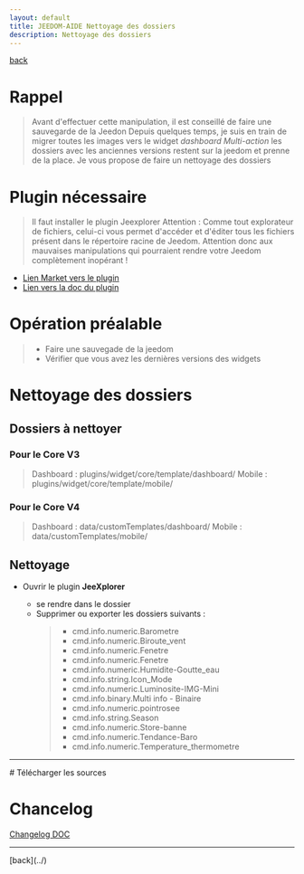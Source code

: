```yaml
---
layout: default
title: JEEDOM-AIDE Nettoyage des dossiers
description: Nettoyage des dossiers
---
```

[back](../)
# Rappel 
<blockquote>
Avant d'effectuer cette manipulation, il est conseillé de faire une sauvegarde de la Jeedon
Depuis quelques temps, je suis en train de migrer toutes les images vers le widget <i>dashboard Multi-action</i> les dossiers avec les anciennes versions restent sur la jeedom et prenne de la place.
Je vous propose de faire un nettoyage des dossiers

</blockquote>

# Plugin nécessaire
<blockquote>
Il faut installer le plugin Jeexplorer
    Attention : Comme tout explorateur de fichiers, celui-ci vous permet d'accéder et d'éditer tous les fichiers présent dans le répertoire racine de Jeedom. 
    Attention donc aux mauvaises manipulations qui pourraient rendre votre Jeedom complètement inopérant !
</blockquote>
<ul>
    <li><a href="https://www.jeedom.com/market/index.php?v=d&p=market&type=plugin&categorie=programming&&name=JeeXplorer">Lien Market vers le plugin</a></li>
    <li><a href="https://kiboost.github.io/jeedom_docs/plugins/jeexplorer/fr_FR/">Lien vers la doc du plugin</a></li>   
</ul>

# Opération préalable
<blockquote>
    <ul>
        <li>Faire une sauvegade de la jeedom</li>
        <li>Vérifier que vous avez les dernières versions des widgets</li>
    </ul>
</blockquote>

# Nettoyage des dossiers
## Dossiers à nettoyer
### Pour le Core V3
> Dashboard : plugins/widget/core/template/dashboard/
> Mobile : plugins/widget/core/template/mobile/

### Pour le Core V4
> Dashboard : data/customTemplates/dashboard/
> Mobile : data/customTemplates/mobile/

## Nettoyage
<ul>
    <li>Ouvrir le plugin <b>JeeXplorer</b></li>
    <ul>
        <li>se rendre dans le dossier </li>
        <li>Supprimer ou exporter les dossiers suivants :</li>
        <blockquote>
            <ul>
                <li>cmd.info.numeric.Barometre</li>
                <li>cmd.info.numeric.Biroute_vent</li>
                <li>cmd.info.numeric.Fenetre</li>
                <li>cmd.info.numeric.Fenetre</li>
                <li>cmd.info.numeric.Humidite-Goutte_eau</li>
                <li>cmd.info.string.Icon_Mode</li>
                <li>cmd.info.numeric.Luminosite-IMG-Mini</li>
                <li>cmd.info.binary.Multi info - Binaire</li>
                <li>cmd.info.numeric.pointrosee</li>
                <li>cmd.info.string.Season</li>
                <li>cmd.info.numeric.Store-banne</li>
                <li>cmd.info.numeric.Tendance-Baro</li>
                <li>cmd.info.numeric.Temperature_thermometre</li>
            </ul>
        </blockquote>
    </ul>
</ul>

<hr />
# Télécharger les sources

# Chancelog
<a href="https://github.com/JEALG/JEEDOM-Widget_JAG-doc/commits/master">Changelog DOC</a>

<hr />
[back](../)